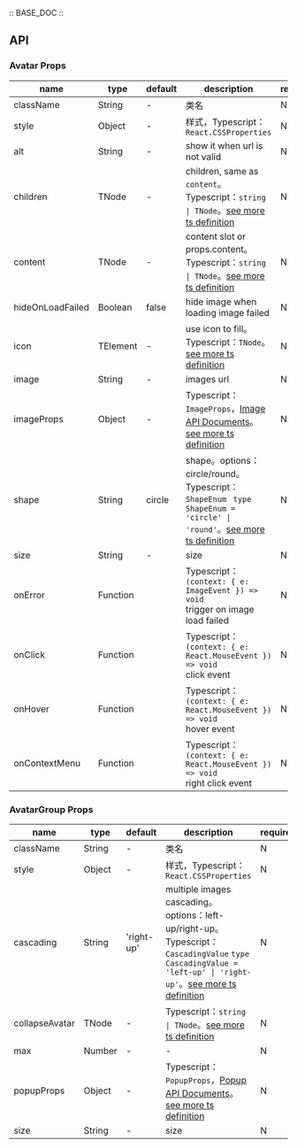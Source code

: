 :: BASE_DOC ::

## API
### Avatar Props

name | type | default | description | required
-- | -- | -- | -- | --
className | String | - | 类名 | N
style | Object | - | 样式，Typescript：`React.CSSProperties` | N
alt | String | - | show it when url is not valid | N
children | TNode | - | children, same as `content`。Typescript：`string \| TNode`。[see more ts definition](https://github.com/Tencent/tdesign-react/blob/develop/src/common.ts) | N
content | TNode | - | content slot or props.content。Typescript：`string \| TNode`。[see more ts definition](https://github.com/Tencent/tdesign-react/blob/develop/src/common.ts) | N
hideOnLoadFailed | Boolean | false | hide image when loading image failed | N
icon | TElement | - | use icon to fill。Typescript：`TNode`。[see more ts definition](https://github.com/Tencent/tdesign-react/blob/develop/src/common.ts) | N
image | String | - | images url | N
imageProps | Object | - | Typescript：`ImageProps`，[Image API Documents](./image?tab=api)。[see more ts definition](https://github.com/Tencent/tdesign-react/blob/develop/src/avatar/type.ts) | N
shape | String | circle | shape。options：circle/round。Typescript：`ShapeEnum ` `type ShapeEnum = 'circle' \| 'round'`。[see more ts definition](https://github.com/Tencent/tdesign-react/blob/develop/src/avatar/type.ts) | N
size | String | - | size | N
onError | Function |  | Typescript：`(context: { e: ImageEvent }) => void`<br/>trigger on image load failed | N
onClick | Function |  | Typescript：`(context: { e: React.MouseEvent }) => void`<br/>click event | N
onHover | Function |  | Typescript：`(context: { e: React.MouseEvent }) => void`<br/>hover event | N
onContextMenu | Function |  | Typescript：`(context: { e: React.MouseEvent }) => void`<br/>right click event | N

### AvatarGroup Props

name | type | default | description | required
-- | -- | -- | -- | --
className | String | - | 类名 | N
style | Object | - | 样式，Typescript：`React.CSSProperties` | N
cascading | String | 'right-up' | multiple images cascading。options：left-up/right-up。Typescript：`CascadingValue` `type CascadingValue = 'left-up' \| 'right-up'`。[see more ts definition](https://github.com/Tencent/tdesign-react/blob/develop/src/avatar/type.ts) | N
collapseAvatar | TNode | - | Typescript：`string \| TNode`。[see more ts definition](https://github.com/Tencent/tdesign-react/blob/develop/src/common.ts) | N
max | Number | - | \- | N
popupProps | Object | - | Typescript：`PopupProps`，[Popup API Documents](./popup?tab=api)。[see more ts definition](https://github.com/Tencent/tdesign-react/blob/develop/src/avatar/type.ts) | N
size | String | - | size | N

